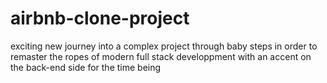 # airbnb-clone-project
exciting new journey into a complex project through baby steps in order to remaster the ropes of modern full stack developpment with an accent on the back-end side for the time being
